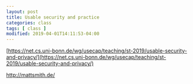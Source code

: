 ```yaml
---
layout: post
title: Usable security and practice
categories: class
tags: [ class ]
modified: 2019-04-01T14:11:53-04:00
---
```



[https://net.cs.uni-bonn.de/wg/usecap/teaching/st-2019/usable-security-and-privacy/](https://net.cs.uni-bonn.de/wg/usecap/teaching/st-2019/usable-security-and-privacy/)


http://mattsmith.de/
